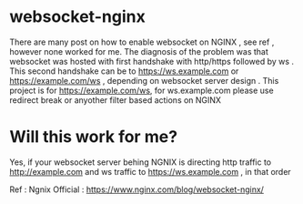 # websocket-nginx

There are many post on how to enable websocket on NGINX , see ref , however none worked for me. The diagnosis of the problem was that websocket was hosted with first handshake with http/https followed by ws . This second handshake can be to https://ws.example.com or https://example.com/ws , depending on websocket server design . This project is for https://example.com/ws, for ws.example.com please use redirect <filter> break or anyother filter based actions on NGINX

# Will this work for me?
Yes, if your websocket server behing NGNIX is directing http traffic to http://example.com and ws traffic to https://ws.example.com , in that order

Ref : 
Ngnix Official : https://www.nginx.com/blog/websocket-nginx/
